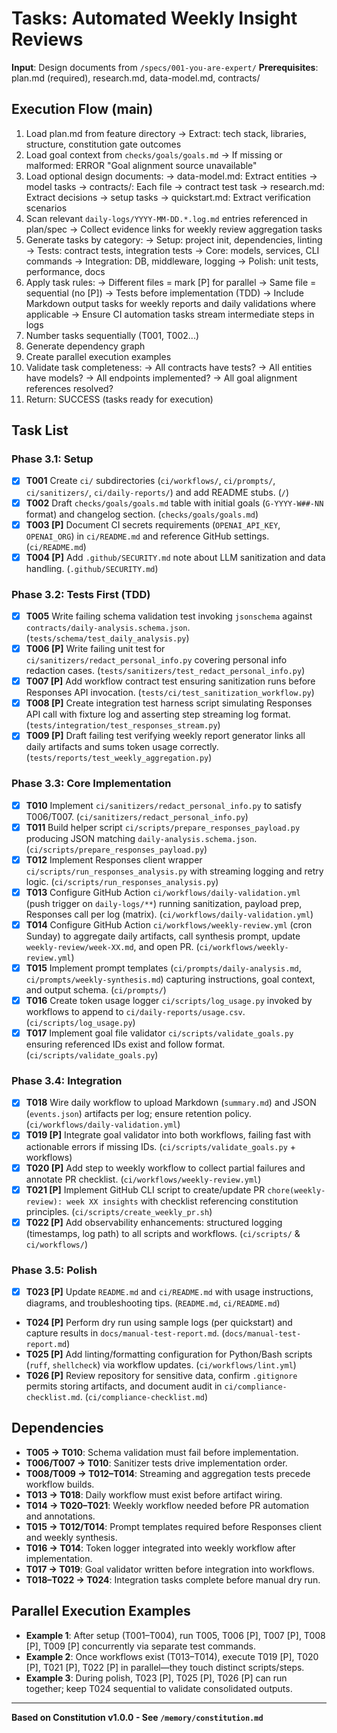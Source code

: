 # Tasks: Automated Weekly Insight Reviews

**Input**: Design documents from `/specs/001-you-are-expert/`
**Prerequisites**: plan.md (required), research.md, data-model.md, contracts/

## Execution Flow (main)
1. Load plan.md from feature directory
   → Extract: tech stack, libraries, structure, constitution gate outcomes
2. Load goal context from `checks/goals/goals.md`
   → If missing or malformed: ERROR "Goal alignment source unavailable"
3. Load optional design documents:
    → data-model.md: Extract entities → model tasks
    → contracts/: Each file → contract test task
    → research.md: Extract decisions → setup tasks
    → quickstart.md: Extract verification scenarios
4. Scan relevant `daily-logs/YYYY-MM-DD.*.log.md` entries referenced in plan/spec
    → Collect evidence links for weekly review aggregation tasks
5. Generate tasks by category:
   → Setup: project init, dependencies, linting
   → Tests: contract tests, integration tests
   → Core: models, services, CLI commands
   → Integration: DB, middleware, logging
   → Polish: unit tests, performance, docs
6. Apply task rules:
    → Different files = mark [P] for parallel
    → Same file = sequential (no [P])
    → Tests before implementation (TDD)
    → Include Markdown output tasks for weekly reports and daily validations where applicable
    → Ensure CI automation tasks stream intermediate steps in logs
7. Number tasks sequentially (T001, T002...)
8. Generate dependency graph
9. Create parallel execution examples
10. Validate task completeness:
    → All contracts have tests?
    → All entities have models?
    → All endpoints implemented?
    → All goal alignment references resolved?
11. Return: SUCCESS (tasks ready for execution)

## Task List

### Phase 3.1: Setup
- [x] **T001** Create `ci/` subdirectories (`ci/workflows/`, `ci/prompts/`, `ci/sanitizers/`, `ci/daily-reports/`) and add README stubs. (`/`)
- [x] **T002** Draft `checks/goals/goals.md` table with initial goals (`G-YYYY-W##-NN` format) and changelog section. (`checks/goals/goals.md`)
- [x] **T003 [P]** Document CI secrets requirements (`OPENAI_API_KEY`, `OPENAI_ORG`) in `ci/README.md` and reference GitHub settings. (`ci/README.md`)
- [x] **T004 [P]** Add `.github/SECURITY.md` note about LLM sanitization and data handling. (`.github/SECURITY.md`)

### Phase 3.2: Tests First (TDD)
- [x] **T005** Write failing schema validation test invoking `jsonschema` against `contracts/daily-analysis.schema.json`. (`tests/schema/test_daily_analysis.py`)
- [x] **T006 [P]** Write failing unit test for `ci/sanitizers/redact_personal_info.py` covering personal info redaction cases. (`tests/sanitizers/test_redact_personal_info.py`)
- [x] **T007 [P]** Add workflow contract test ensuring sanitization runs before Responses API invocation. (`tests/ci/test_sanitization_workflow.py`)
- [x] **T008 [P]** Create integration test harness script simulating Responses API call with fixture log and asserting step streaming log format. (`tests/integration/test_responses_stream.py`)
- [x] **T009 [P]** Draft failing test verifying weekly report generator links all daily artifacts and sums token usage correctly. (`tests/reports/test_weekly_aggregation.py`)

### Phase 3.3: Core Implementation
- [x] **T010** Implement `ci/sanitizers/redact_personal_info.py` to satisfy T006/T007. (`ci/sanitizers/redact_personal_info.py`)
- [x] **T011** Build helper script `ci/scripts/prepare_responses_payload.py` producing JSON matching `daily-analysis.schema.json`. (`ci/scripts/prepare_responses_payload.py`)
- [x] **T012** Implement Responses client wrapper `ci/scripts/run_responses_analysis.py` with streaming logging and retry logic. (`ci/scripts/run_responses_analysis.py`)
- [x] **T013** Configure GitHub Action `ci/workflows/daily-validation.yml` (push trigger on `daily-logs/**`) running sanitization, payload prep, Responses call per log (matrix). (`ci/workflows/daily-validation.yml`)
- [x] **T014** Configure GitHub Action `ci/workflows/weekly-review.yml` (cron Sunday) to aggregate daily artifacts, call synthesis prompt, update `weekly-review/week-XX.md`, and open PR. (`ci/workflows/weekly-review.yml`)
- [x] **T015** Implement prompt templates (`ci/prompts/daily-analysis.md`, `ci/prompts/weekly-synthesis.md`) capturing instructions, goal context, and output schema. (`ci/prompts/`)
- [x] **T016** Create token usage logger `ci/scripts/log_usage.py` invoked by workflows to append to `ci/daily-reports/usage.csv`. (`ci/scripts/log_usage.py`)
- [x] **T017** Implement goal file validator `ci/scripts/validate_goals.py` ensuring referenced IDs exist and follow format. (`ci/scripts/validate_goals.py`)

### Phase 3.4: Integration
- [x] **T018** Wire daily workflow to upload Markdown (`summary.md`) and JSON (`events.json`) artifacts per log; ensure retention policy. (`ci/workflows/daily-validation.yml`)
- [x] **T019 [P]** Integrate goal validator into both workflows, failing fast with actionable errors if missing IDs. (`ci/scripts/validate_goals.py` + workflows)
- [x] **T020 [P]** Add step to weekly workflow to collect partial failures and annotate PR checklist. (`ci/workflows/weekly-review.yml`)
- [x] **T021 [P]** Implement GitHub CLI script to create/update PR `chore(weekly-review): week XX insights` with checklist referencing constitution principles. (`ci/scripts/create_weekly_pr.sh`)
- [x] **T022 [P]** Add observability enhancements: structured logging (timestamps, log path) to all scripts and workflows. (`ci/scripts/` & `ci/workflows/`)

### Phase 3.5: Polish
- [x] **T023 [P]** Update `README.md` and `ci/README.md` with usage instructions, diagrams, and troubleshooting tips. (`README.md`, `ci/README.md`)
- **T024 [P]** Perform dry run using sample logs (per quickstart) and capture results in `docs/manual-test-report.md`. (`docs/manual-test-report.md`)
- **T025 [P]** Add linting/formatting configuration for Python/Bash scripts (`ruff`, `shellcheck`) via workflow updates. (`ci/workflows/lint.yml`)
- **T026 [P]** Review repository for sensitive data, confirm `.gitignore` permits storing artifacts, and document audit in `ci/compliance-checklist.md`. (`ci/compliance-checklist.md`)

## Dependencies
- **T005 → T010**: Schema validation must fail before implementation.
- **T006/T007 → T010**: Sanitizer tests drive implementation order.
- **T008/T009 → T012–T014**: Streaming and aggregation tests precede workflow builds.
- **T013 → T018**: Daily workflow must exist before artifact wiring.
- **T014 → T020–T021**: Weekly workflow needed before PR automation and annotations.
- **T015 → T012/T014**: Prompt templates required before Responses client and weekly synthesis.
- **T016 → T014**: Token logger integrated into weekly workflow after implementation.
- **T017 → T019**: Goal validator written before integration into workflows.
- **T018–T022 → T024**: Integration tasks complete before manual dry run.

## Parallel Execution Examples
- **Example 1**: After setup (T001–T004), run T005, T006 [P], T007 [P], T008 [P], T009 [P] concurrently via separate test commands.
- **Example 2**: Once workflows exist (T013–T014), execute T019 [P], T020 [P], T021 [P], T022 [P] in parallel—they touch distinct scripts/steps.
- **Example 3**: During polish, T023 [P], T025 [P], T026 [P] can run together; keep T024 sequential to validate consolidated outputs.

---
**Based on Constitution v1.0.0 - See `/memory/constitution.md`**
